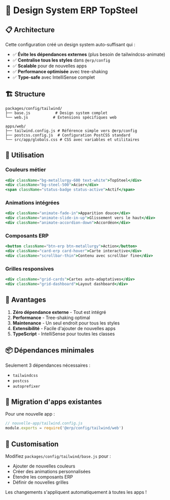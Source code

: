 # 🎨 Design System ERP TopSteel

## 📋 Architecture

Cette configuration créé un design system auto-suffisant qui :

- ✅ **Évite les dépendances externes** (plus besoin de tailwindcss-animate)
- ✅ **Centralise tous les styles** dans `@erp/config`
- ✅ **Scalable** pour de nouvelles apps
- ✅ **Performance optimisée** avec tree-shaking
- ✅ **Type-safe** avec IntelliSense complet

## 🏗️ Structure

```
packages/config/tailwind/
├── base.js           # Design system complet
└── web.js           # Extensions spécifiques web

apps/web/
├── tailwind.config.js # Référence simple vers @erp/config
├── postcss.config.js  # Configuration PostCSS standard
└── src/app/globals.css # CSS avec variables et utilitaires
```

## 🎯 Utilisation

### Couleurs métier
```jsx
<div className="bg-metallurgy-600 text-white">TopSteel</div>
<div className="bg-steel-500">Acier</div>
<span className="status-badge status-active">Actif</span>
```

### Animations intégrées
```jsx
<div className="animate-fade-in">Apparition douce</div>
<div className="animate-slide-in-up">Glissement vers le haut</div>
<div className="animate-accordion-down">Accordéon</div>
```

### Composants ERP
```jsx
<button className="btn-erp btn-metallurgy">Action</button>
<div className="card-erp card-hover">Carte interactive</div>
<div className="scrollbar-thin">Contenu avec scrollbar fine</div>
```

### Grilles responsives
```jsx
<div className="grid-cards">Cartes auto-adaptatives</div>
<div className="grid-dashboard">Layout dashboard</div>
```

## 🚀 Avantages

1. **Zéro dépendance externe** - Tout est intégré
2. **Performance** - Tree-shaking optimal
3. **Maintenance** - Un seul endroit pour tous les styles
4. **Extensibilité** - Facile d'ajouter de nouvelles apps
5. **TypeScript** - IntelliSense pour toutes les classes

## 📦 Dépendances minimales

Seulement 3 dépendances nécessaires :
- `tailwindcss`
- `postcss` 
- `autoprefixer`

## 🔄 Migration d'apps existantes

Pour une nouvelle app :
```js
// nouvelle-app/tailwind.config.js
module.exports = require('@erp/config/tailwind/web')
```

## 🎨 Customisation

Modifiez `packages/config/tailwind/base.js` pour :
- Ajouter de nouvelles couleurs
- Créer des animations personnalisées
- Étendre les composants ERP
- Définir de nouvelles grilles

Les changements s'appliquent automatiquement à toutes les apps !
